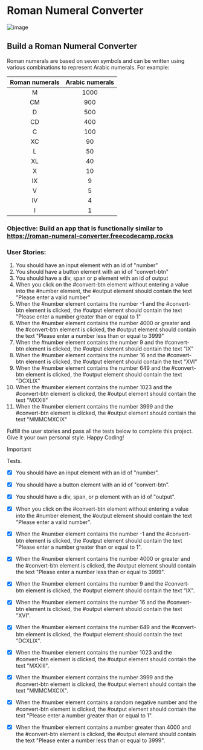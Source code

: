 # Roman Numeral Converter
![image](https://github.com/Milave-kun/JavaScript-Algorithms-and-Data-Structures/assets/125982535/44c22c20-5d30-4e85-9653-8fb353b70fae)

## Build a Roman Numeral Converter
Roman numerals are based on seven symbols and can be written using various combinations to represent Arabic numerals. For example:

| **Roman numerals** |	**Arabic numerals** |
|    :----------:    |      :---------:     |
|         M          |          1000        |
|         CM         |	        900         |
|         D	         |          500         |
|         CD	       |          400         |
|         C          | 	        100         | 
|         XC         |	        90          |
|         L          | 	        50          |
|         XL	       |          40          |
|         X	         |          10          | 
|         IX         |        	9           | 
|         V          | 	        5           | 
|         IV         |          4           |
|         I          | 	        1           |   


### Objective: Build an app that is functionally similar to https://roman-numeral-converter.freecodecamp.rocks

### User Stories:
1. You should have an input element with an id of "number"
2. You should have a button element with an id of "convert-btn"
3. You should have a div, span or p element with an id of output
4. When you click on the #convert-btn element without entering a value into the #number element, the #output element should contain the text "Please enter a valid number"
5. When the #number element contains the number -1 and the #convert-btn element is clicked, the #output element should contain the text "Please enter a number greater than or equal to 1"
6. When the #number element contains the number 4000 or greater and the #convert-btn element is clicked, the #output element should contain the text "Please enter a number less than or equal to 3999"
7. When the #number element contains the number 9 and the #convert-btn element is clicked, the #output element should contain the text "IX"
8. When the #number element contains the number 16 and the #convert-btn element is clicked, the #output element should contain the text "XVI"
9. When the #number element contains the number 649 and the #convert-btn element is clicked, the #output element should contain the text "DCXLIX"
10. When the #number element contains the number 1023 and the #convert-btn element is clicked, the #output element should contain the text "MXXIII"
11. When the #number element contains the number 3999 and the #convert-btn element is clicked, the #output element should contain the text "MMMCMXCIX"

Fulfill the user stories and pass all the tests below to complete this project. Give it your own personal style. Happy Coding!

> [!IMPORTANT]
> Tests.

- [x] You should have an input element with an id of "number".
- [x] You should have a button element with an id of "convert-btn".
- [x] You should have a div, span, or p element with an id of "output".
- [x] When you click on the #convert-btn element without entering a value into the #number element, the #output element should contain the text "Please enter a valid number".
- [x] When the #number element contains the number -1 and the #convert-btn element is clicked, the #output element should contain the text "Please enter a number greater than or equal to 1".
- [x] When the #number element contains the number 4000 or greater and the #convert-btn element is clicked, the #output element should contain the text "Please enter a number less than or equal to 3999".
- [x] When the #number element contains the number 9 and the #convert-btn element is clicked, the #output element should contain the text "IX".
- [x] When the #number element contains the number 16 and the #convert-btn element is clicked, the #output element should contain the text "XVI".
- [x] When the #number element contains the number 649 and the #convert-btn element is clicked, the #output element should contain the text "DCXLIX".
- [x] When the #number element contains the number 1023 and the #convert-btn element is clicked, the #output element should contain the text "MXXIII".
- [x] When the #number element contains the number 3999 and the #convert-btn element is clicked, the #output element should contain the text "MMMCMXCIX".
- [x] When the #number element contains a random negative number and the #convert-btn element is clicked, the #output element should contain the text "Please enter a number greater than or equal to 1".
- [x] When the #number element contains a number greater than 4000 and the #convert-btn element is clicked, the #output element should contain the text "Please enter a number less than or equal to 3999".


